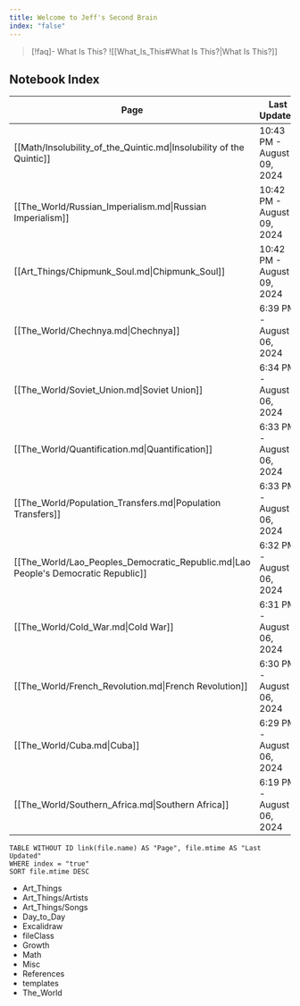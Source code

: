 ```yaml
---
title: Welcome to Jeff's Second Brain
index: "false"
---
```


> [!faq]- What Is This?
> ![[What_Is_This#What Is This?|What Is This?]]



## Notebook Index
<!-- QueryToSerialize: TABLE WITHOUT ID link(file.name, title) AS "Page", file.mtime AS "Last Updated" FROM "" WHERE index = "true" SORT file.mtime DESC -->
<!-- SerializedQuery: TABLE WITHOUT ID link(file.name, title) AS "Page", file.mtime AS "Last Updated" FROM "" WHERE index = "true" SORT file.mtime DESC -->

| Page                                                                               | Last Updated               |
| ---------------------------------------------------------------------------------- | -------------------------- |
| [[Math/Insolubility_of_the_Quintic.md\|Insolubility of the Quintic]]               | 10:43 PM - August 09, 2024 |
| [[The_World/Russian_Imperialism.md\|Russian Imperialism]]                          | 10:42 PM - August 09, 2024 |
| [[Art_Things/Chipmunk_Soul.md\|Chipmunk_Soul]]                                     | 10:42 PM - August 09, 2024 |
| [[The_World/Chechnya.md\|Chechnya]]                                                | 6:39 PM - August 06, 2024  |
| [[The_World/Soviet_Union.md\|Soviet Union]]                                        | 6:34 PM - August 06, 2024  |
| [[The_World/Quantification.md\|Quantification]]                                    | 6:33 PM - August 06, 2024  |
| [[The_World/Population_Transfers.md\|Population Transfers]]                        | 6:33 PM - August 06, 2024  |
| [[The_World/Lao_Peoples_Democratic_Republic.md\|Lao People's Democratic Republic]] | 6:32 PM - August 06, 2024  |
| [[The_World/Cold_War.md\|Cold War]]                                                | 6:31 PM - August 06, 2024  |
| [[The_World/French_Revolution.md\|French Revolution]]                              | 6:30 PM - August 06, 2024  |
| [[The_World/Cuba.md\|Cuba]]                                                        | 6:29 PM - August 06, 2024  |
| [[The_World/Southern_Africa.md\|Southern Africa]]                                  | 6:19 PM - August 06, 2024  |
<!-- SerializedQuery END -->


```dataview
TABLE WITHOUT ID link(file.name) AS "Page", file.mtime AS "Last Updated"
WHERE index = "true"
SORT file.mtime DESC
```


<!-- Old dataview:
```dataview
TABLE WITHOUT ID link(file.link, choice(title, title, file.aliases[0])) AS "Title", file.mtime AS "Last Updated"
FROM "content"
WHERE index = "true"
SORT file.mtime DESC
```
-->

[^1]: Current top-level categories (as generated by Dataview):

<!-- QueryToSerialize: LIST WHERE file.folder != "" GROUP BY file.folder -->
<!-- SerializedQuery: LIST WHERE file.folder != "" GROUP BY file.folder -->
- Art_Things
- Art_Things/Artists
- Art_Things/Songs
- Day_to_Day
- Excalidraw
- fileClass
- Growth
- Math
- Misc
- References
- templates
- The_World
<!-- SerializedQuery END -->
<!--
```dataview
LIST
WHERE file.folder != ""
GROUP BY file.folder
```
-->
